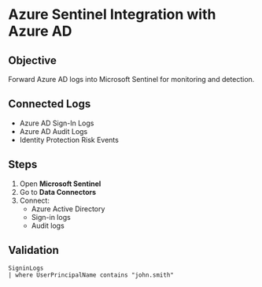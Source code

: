 # Azure Sentinel Integration with Azure AD

##  Objective
Forward Azure AD logs into Microsoft Sentinel for monitoring and detection.

##  Connected Logs

- Azure AD Sign-In Logs
- Azure AD Audit Logs
- Identity Protection Risk Events

##  Steps

1. Open **Microsoft Sentinel**
2. Go to **Data Connectors**
3. Connect:
   - Azure Active Directory
   - Sign-in logs
   - Audit logs

##  Validation

```kql
SigninLogs
| where UserPrincipalName contains "john.smith"
